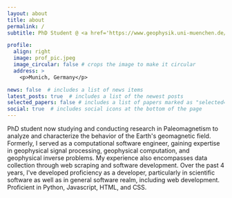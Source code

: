 ```yaml
---
layout: about
title: about
permalink: /
subtitle: PhD Student @ <a href='https://www.geophysik.uni-muenchen.de/en'>Ludwig-Maximilians-Universität München</a>

profile:
  align: right
  image: prof_pic.jpeg
  image_circular: false # crops the image to make it circular
  address: >
    <p>Munich, Germany</p>

news: false  # includes a list of news items
latest_posts: true  # includes a list of the newest posts
selected_papers: false # includes a list of papers marked as "selected={true}"
social: true  # includes social icons at the bottom of the page
---
```


PhD student now studying and conducting research in Paleomagnetism to analyze and characterize the behavior of the Earth's geomagnetic field. Formerly, I served as a computational software engineer, gaining expertise in geophysical signal processing, geophysical computation, and geophysical inverse problems. My experience also encompasses data collection through web scraping and software development. Over the past 4 years, I've developed proficiency as a developer, particularly in scientific software as well as in general software realm, including web development. Proficient in Python, Javascript, HTML, and CSS.